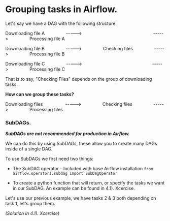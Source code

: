 # Grouping tasks in Airflow.

Let's say we have a DAG with the following structure:

Downloading file A &nbsp;&nbsp;&nbsp;&nbsp;&nbsp;&nbsp;&nbsp;&nbsp;&nbsp;&nbsp;&nbsp;&nbsp;&nbsp;&nbsp;&nbsp; -----> &nbsp;&nbsp;&nbsp;&nbsp;&nbsp;&nbsp;&nbsp;&nbsp;&nbsp;&nbsp;&nbsp;&nbsp;&nbsp;&nbsp;&nbsp;&nbsp;&nbsp;&nbsp;&nbsp;&nbsp;&nbsp;&nbsp;&nbsp;&nbsp;&nbsp;&nbsp;&nbsp;&nbsp;&nbsp;&nbsp;&nbsp;&nbsp;&nbsp;&nbsp;&nbsp;&nbsp;&nbsp;&nbsp;&nbsp;&nbsp;&nbsp;&nbsp;&nbsp;&nbsp;&nbsp;&nbsp;&nbsp;&nbsp;&nbsp;&nbsp;&nbsp;&nbsp;&nbsp;&nbsp;&nbsp; -----> &nbsp;&nbsp;&nbsp;&nbsp;&nbsp;&nbsp;&nbsp;&nbsp;&nbsp;&nbsp;&nbsp;&nbsp;&nbsp;&nbsp;&nbsp; Processing file A

Downloading file B &nbsp;&nbsp;&nbsp;&nbsp;&nbsp;&nbsp;&nbsp;&nbsp;&nbsp;&nbsp;&nbsp;&nbsp;&nbsp;&nbsp;&nbsp; -----> &nbsp;&nbsp;&nbsp;&nbsp;&nbsp;&nbsp;&nbsp;&nbsp;&nbsp;&nbsp;&nbsp;&nbsp;&nbsp;&nbsp;&nbsp; Checking files &nbsp;&nbsp;&nbsp;&nbsp;&nbsp;&nbsp;&nbsp;&nbsp;&nbsp;&nbsp;&nbsp;&nbsp;&nbsp;&nbsp;&nbsp; -----> &nbsp;&nbsp;&nbsp;&nbsp;&nbsp;&nbsp;&nbsp;&nbsp;&nbsp;&nbsp;&nbsp;&nbsp;&nbsp;&nbsp;&nbsp; Processing file B

Downloading file C &nbsp;&nbsp;&nbsp;&nbsp;&nbsp;&nbsp;&nbsp;&nbsp;&nbsp;&nbsp;&nbsp;&nbsp;&nbsp;&nbsp;&nbsp; -----> &nbsp;&nbsp;&nbsp;&nbsp;&nbsp;&nbsp;&nbsp;&nbsp;&nbsp;&nbsp;&nbsp;&nbsp;&nbsp;&nbsp;&nbsp;&nbsp;&nbsp;&nbsp;&nbsp;&nbsp;&nbsp;&nbsp;&nbsp;&nbsp;&nbsp;&nbsp;&nbsp;&nbsp;&nbsp;&nbsp;&nbsp;&nbsp;&nbsp;&nbsp;&nbsp;&nbsp;&nbsp;&nbsp;&nbsp;&nbsp;&nbsp;&nbsp;&nbsp;&nbsp;&nbsp;&nbsp;&nbsp;&nbsp;&nbsp;&nbsp;&nbsp;&nbsp;&nbsp;&nbsp;&nbsp;-----> &nbsp;&nbsp;&nbsp;&nbsp;&nbsp;&nbsp;&nbsp;&nbsp;&nbsp;&nbsp;&nbsp;&nbsp;&nbsp;&nbsp;&nbsp; Processing file C

That is to say, "Checking Files" depends on the group of downloading tasks. 

**How can we group these tasks?**

Downloading files &nbsp;&nbsp;&nbsp;&nbsp;&nbsp;&nbsp;&nbsp;&nbsp;&nbsp;&nbsp;&nbsp;&nbsp;&nbsp;&nbsp;&nbsp;&nbsp; -----> &nbsp;&nbsp;&nbsp;&nbsp;&nbsp;&nbsp;&nbsp;&nbsp;&nbsp;&nbsp;&nbsp;&nbsp;&nbsp;&nbsp;&nbsp; Checking files &nbsp;&nbsp;&nbsp;&nbsp;&nbsp;&nbsp;&nbsp;&nbsp;&nbsp;&nbsp;&nbsp;&nbsp;&nbsp;&nbsp;&nbsp; -----> &nbsp;&nbsp;&nbsp;&nbsp;&nbsp;&nbsp;&nbsp;&nbsp;&nbsp;&nbsp;&nbsp;&nbsp;&nbsp;&nbsp;&nbsp; Processing files

### SubDAGs.

***SubDAGs are not recommended for production in Airflow.***

We can do this by using *SubDAGs*, these allow you to create many DAGs inside of a single DAG.

To use SubDAGs we first need two things:

* The SubDAG operator - Included with base Airflow installation ```from airflow.operators.subdag import SubDagOperator```

* To create a python function that will return, or specify the tasks we want in our SubDAG. An example can be found in 4.1). Xcercise.

Let's use our previous example, we have tasks 2 & 3 both depending on task 1, let's group them.

*(Solution in 4.1). Xcercise)*